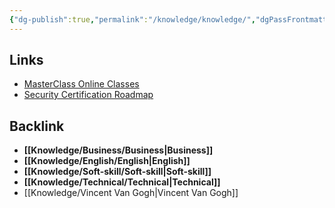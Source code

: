 ```yaml
---
{"dg-publish":true,"permalink":"/knowledge/knowledge/","dgPassFrontmatter":true}
---
```


## Links
- [MasterClass Online Classes](https://www.masterclass.com/)
- [Security Certification Roadmap](https://pauljerimy.com/security-certification-roadmap/)

## Backlink

- **[[Knowledge/Business/Business\|Business]]**
- **[[Knowledge/English/English\|English]]**
- **[[Knowledge/Soft-skill/Soft-skill\|Soft-skill]]**
- **[[Knowledge/Technical/Technical\|Technical]]**
- [[Knowledge/Vincent Van Gogh\|Vincent Van Gogh]]


